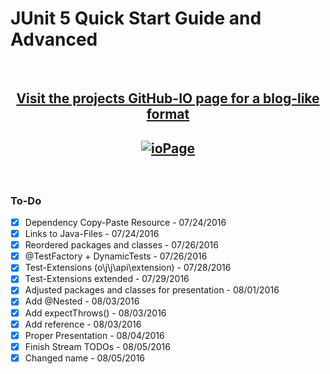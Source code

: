 # JUnit 5 Quick Start Guide and Advanced

<br>

## <p align="center">[Visit the projects GitHub-IO page for a blog-like format](https://dmitrij-drandarov.github.io/JUnit5-Quick-Start-Guide-and-Advanced/)</p>
 
## <p align="center">[![ioPage](/../master/img/000_README_LINK.png?raw=true)](https://dmitrij-drandarov.github.io/JUnit5-Quick-Start-Guide-and-Advanced/)</p>

<br>

### To-Do

- [x] Dependency Copy-Paste Resource                    -   07/24/2016
- [x] Links to Java-Files                               -   07/24/2016
- [x] Reordered packages and classes                    -   07/26/2016
- [x] @TestFactory + DynamicTests                       -   07/26/2016
- [x] Test-Extensions (o\j\j\api\extension)             -   07/28/2016
- [x] Test-Extensions extended                          -   07/29/2016
- [x] Adjusted packages and classes for presentation    -   08/01/2016
- [x] Add @Nested                                       -   08/03/2016
- [x] Add expectThrows()                                -   08/03/2016
- [x] Add reference                                     -   08/03/2016
- [x] Proper Presentation                               -   08/04/2016
- [x] Finish Stream TODOs                               -   08/05/2016
- [x] Changed name                                      -   08/05/2016
